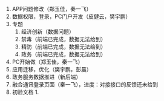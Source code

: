 1. APP问题修改（郑玉佳，秦一飞）
2. 数据权限，登录，PC门户开发（皮健云，樊宇鹏）
3. 专题
   1. 经济创新（数据问题）
   2. 禁毒（前端已完成，数据无法给到）
   3. 精防（前端已完成，数据无法给到）
   4. 政务（前端已完成，数据无法给到）
4. PC开始做（郑玉佳，秦一飞）
5. 应用迁移，优化（樊宇鹏，彭晨）
6. 政务服务数据推进（新后端）
7. 融合通讯登录页面（秦一飞），进度：对接接口的反馈还未给到
8. 初验文档
   1. 



